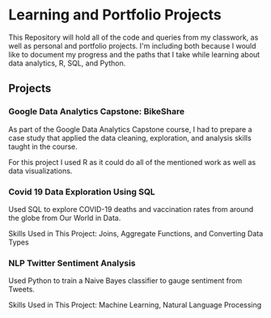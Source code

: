 # Learning and Portfolio Projects
This Repository will hold all of the code and queries from my classwork, as well as personal and portfolio projects. I'm including both because I would like to document my progress and the paths that I take while learning about data analytics, R, SQL, and Python. 

## Projects

### Google Data Analytics Capstone: BikeShare
As part of the Google Data Analytics Capstone course, I had to prepare a case study that applied the data cleaning, exploration, and analysis skills taught in the course.

For this project I used R as it could do all of the mentioned work as well as data visualizations.


### Covid 19 Data Exploration Using SQL
Used SQL to explore COVID-19 deaths and vaccination rates from around the globe from Our World in Data.  

Skills Used in This Project: Joins, Aggregate Functions, and Converting Data Types


### NLP Twitter Sentiment Analysis
Used Python to train a Naive Bayes classifier to gauge sentiment from Tweets. 

Skills Used in This Project: Machine Learning, Natural Language Processing
